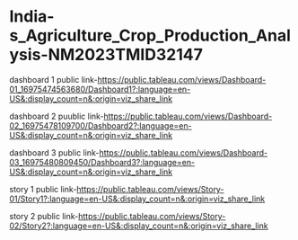 # India-s_Agriculture_Crop_Production_Analysis-NM2023TMID32147


dashboard 1 public link-https://public.tableau.com/views/Dashboard-01_16975474563680/Dashboard1?:language=en-US&:display_count=n&:origin=viz_share_link

dashboard 2 puublic link-https://public.tableau.com/views/Dashboard-02_16975478109700/Dashboard2?:language=en-US&:display_count=n&:origin=viz_share_link

dashboard 3 public link-https://public.tableau.com/views/Dashboard-03_16975480809450/Dashboard3?:language=en-US&:display_count=n&:origin=viz_share_link

story 1 public link-https://public.tableau.com/views/Story-01/Story1?:language=en-US&:display_count=n&:origin=viz_share_link

story 2 public link-https://public.tableau.com/views/Story-02/Story2?:language=en-US&:display_count=n&:origin=viz_share_link
